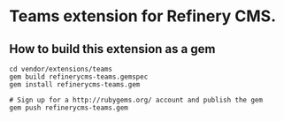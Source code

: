 # Teams extension for Refinery CMS.

## How to build this extension as a gem

    cd vendor/extensions/teams
    gem build refinerycms-teams.gemspec
    gem install refinerycms-teams.gem

    # Sign up for a http://rubygems.org/ account and publish the gem
    gem push refinerycms-teams.gem